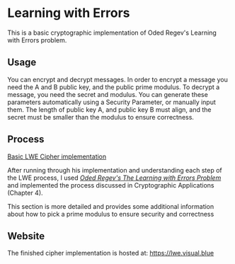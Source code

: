 # Learning with Errors 
This is a basic cryptographic implementation of Oded Regev's Learning with Errors problem. 

## Usage
You can encrypt and decrypt messages.
In order to encrypt a message you need the A and B public key, and the public prime modulus. To decrypt a message, you need the secret and modulus.
You can generate these parameters automatically using a Security Parameter, or manually input them. The length of public key A, and public key B must align, and the secret must be smaller than the modulus to ensure correctness.


## Process
[Basic LWE Cipher implementation](https://asecuritysite.com/encryption/lwe2)

After running through his implementation and understanding each step of the LWE process,
I used [_Oded Regev's The Learning with Errors Problem_](https://cims.nyu.edu/~regev/papers/lwesurvey.pdf) and implemented the process
discussed in Cryptographic Applications (Chapter 4).

This section is more detailed and provides some additional information about how to pick 
a prime modulus to ensure security and correctness

## Website
The finished cipher implementation is hosted at: https://lwe.visual.blue

